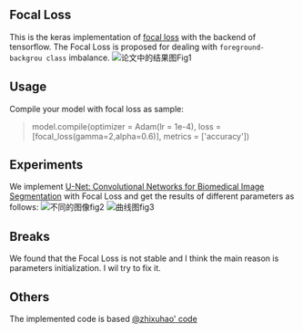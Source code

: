 ## Focal Loss
This is the keras implementation of [focal loss](https://arxiv.org/abs/1708.02002) with the backend of tensorflow. The Focal Loss is proposed for dealing with `foreground-backgrou class` imbalance.
![论文中的结果图Fig1]()

## Usage
Compile your model with focal loss as sample:
>model.compile(optimizer = Adam(lr = 1e-4), loss = [focal_loss(gamma=2,alpha=0.6)], metrics = ['accuracy'])

## Experiments
We implement [U-Net: Convolutional Networks for Biomedical Image Segmentation](http://lmb.informatik.uni-freiburg.de/people/ronneber/u-net/) with Focal Loss and get the results of different parameters as follows:
![不同的图像fig2]()
![曲线图fig3]()

## Breaks
We found that the Focal Loss is not stable and I think the main reason is parameters initialization. I wil try to fix it.

## Others
The implemented code is based [@zhixuhao' code](https://github.com/zhixuhao/unet) 